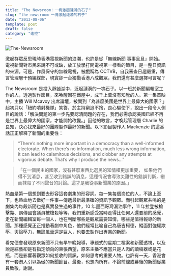 ```yaml
---
title: "The Newsroom：一塊激起漣漪的石子"
slug: "the-newsroom-一塊激起漣漪的石子"
date: "2013-08-06"
template: post
draft: false
category: "遙控"
---
```


![The-Newsroom](/media/the-newsroom.jpg)

激起群眾反思現時香港電視新聞的浪潮，也許是從「無線新聞 事事旦旦」開始。電視新聞對市民來說不可或缺，放工放學打開電視第一樣看的節目，是一整日資訊的來源。可是，作風保守的無線電視，被戲稱為 CCTVB，自我審查日趨嚴重，傳言管理層干預編綵部，現實卻一台獨攬香港八成觀眾，我們還有甚麼選擇可言呢？

The Newsroom 是投入靜謐湖中，泛起漣漪的一塊石子。以一班於新聞編輯室工作的人，透過製作節目，來喚醒困在鐵屋中，成千上萬沒有知覺的人。第一集首映中，主播 Will Mcavoy 出席論壇，被問到「為甚麼美國是世界上最偉大的國家？」起初只以「紐約噴射機隊」笑答，於主持窮追不捨，良心驅使下，說出一段令人側目的說話：「解決問題的第一步先要認清問題的存在，我們必需承認美國已經不再是世界上最偉大的國家，才能開始改變。」因他的敢言，才喚起管理層 Charlie 的良知，決心找來最好的團隊製作最好的新聞。以下節目製作人 Mackenzie 的這番話正正解釋了新聞的重要性：

> “There’s nothing more important in a democracy than a well-informed electorate. When there’s no information, much less wrong information, it can lead to calamitous decisions, and clobber any attempts at vigorous debate. That’s why I produce the news…"

> 「在一個民主的國家，沒有甚麼東西比選民的知情權更加重要， 如果他們得不到消息，甚至收到錯誤的消息，這種情況會導致災難性的錯誤判斷，繼而抹殺了不同聲音的討論。這才是我從事新聞業的原因。」

熱血是第一個想到要去形容這套劇集的形容詞。每一集每個崗位的人，不論上至下，也熱血地去做好一件事—傳遞最新最準確的資訊予觀眾。而引起觀眾共嗚的是劇集內每段新聞也是真實發生過的事件，10 年墨西哥灣漏油事件，11 年拉登被槍擊斃、誤傳國會議員被槍殺等等，我們重新感受當時走得比任何人還要前的感覺，走在新聞編輯室每一個人，也在判斷哪些是觀眾需要知情，哪些是值得報導的新聞。那種感覺正正推動著劇中角色，他們經常比喻自己為唐吉柯德，縱面對強權欺壓，輿論壓力，無論風車還是巨人，也要去製作出專業的新聞。

看完便會發現原來新聞不只有早午晚報導，專題式的星期二檔案和新聞透視，以及說是綜藝卻是有指定傾向的東張西望，原來主播不應當只是人肉的讀稿器或是花瓶，而是影響著觀眾如何接收的資訊，如何思考的重要人物。也許有一天，香港會有一套港人引以為傲的新聞節目。最後，也想向所有，不論前線或幕後的新聞從業員致敬，謝謝。
